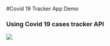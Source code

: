#Covid 19 Tracker App Demo 

### Using Covid 19 cases tracker API
<img src="Covid 19 APP Demo.gif"/>
